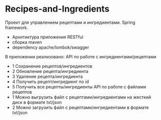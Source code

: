 # Recipes-and-Ingredients
 Проект для управлением рецептами и ингредиентами.
 Spring framework.
- Архитиктура приложения RESTful
- сборка maven
- dependency apache/lombok/swagger
  
В приложении реализовано:
API по работе с ингредиентами/рецептами
- 1 Сохранение рецептов/ингредиентов
- 2 Обновление рецепта/ингредиента
- 3 Удаление рецепта/ингредиента
- 4 Получить рецепт/ингредиент по id
- 5 Получить все рецепты/ингредиенты
API по работе с файлами рецептов
- 1 Можно выгрузить файл с рецептами/ингредиентами на жесткий диск в формате txt/json
- 2 Можно загрузить файл с рецептами/ингредиентами в формате txt/json
